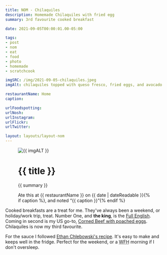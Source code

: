 ```yaml
---
title: NOM - Chilaquiles
description: Homemade Chilaquiles with fried egg
summary: 3rd favourite cooked breakfast

date: 2021-09-05T00:00:01.00-05:00

tags:
- post
- nom
- eat
- food
- photo
- homemade
- scratchcook

imgSRC: /img/2021-09-05-chilaquiles.jpeg
imgAlt: chilaquiles topped with queso fresco, fried eggs, and avocado

restaurantName: Home
caption: 

urlFoodspotting: 
urlNosh: 
urlInstagram: 
urlFlickr:
urlTwitter: 

layout: layouts/layout-nom
---
```

<figure class="nom">
	<img class="u-photo img-border" src="{{ imgSRC }}" alt="{{ imgALT }}">
	<figcaption>
		<h1 class="title p-name">{{ title }}</h1>
		<p class="summary">{{ summary }}</p>
		<p>Ate this at {{ restaurantName }} on <time class="dt-published" datetime="{{ date | dateIso }}">{{ date | dateReadable }}</time>{% if caption %}, and noted <q class="caption">{{ caption }}</q>{% endif %}
	</figcaption>
</figure>

Cooked breakfasts are a treat for me.  They've always been a weekend, or holiday/work trip, treat. Number One, and <strong>the king</strong>, is the [Full English](https://flic.kr/p/hw6dG9 "photo on Flickr"). Coming in second is my US go-to, [Corned Beef with poached eggs](https://davidjohnmead.com/posts/2015-09-12-foodspotting/ ""). Chilaquiles is now my third favourite.

For the sauce I followed [Ethan Chlebowski's recipe](https://www.ethanchlebowski.com/cooking-techniques-recipes/chilaquiles-the-mexican-breakfast-everyone-should-know-how-to-make "Blog post"). It's easy to make and keeps well in the fridge. Perfect for the weekend, or a <abbr title="work from home">WFH</abbr> morning if I don't oversleep.

